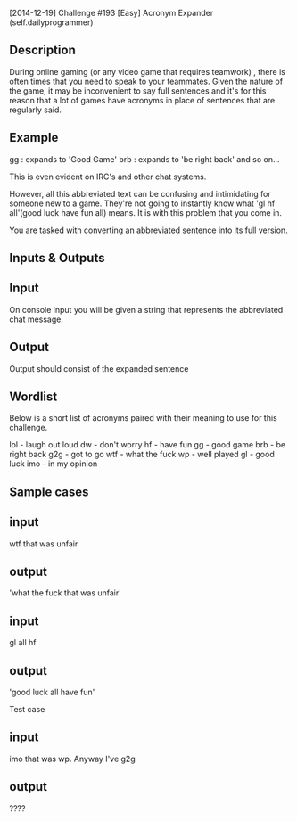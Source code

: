 [2014-12-19] Challenge #193 [Easy] Acronym Expander (self.dailyprogrammer)

Description
----------------------
During online gaming (or any video game that requires teamwork) , there is often times that you need to speak to your teammates. Given the nature of the game, it may be inconvenient to say full sentences and it's for this reason that a lot of games have acronyms in place of sentences that are regularly said.

Example
----------------------
gg : expands to 'Good Game'
brb : expands to 'be right back'
and so on...

This is even evident on IRC's and other chat systems.

However, all this abbreviated text can be confusing and intimidating for someone new to a game. They're not going to instantly know what 'gl hf all'(good luck have fun all) means. It is with this problem that you come in.

You are tasked with converting an abbreviated sentence into its full version.

Inputs & Outputs
----------------------

Input
----------------------
On console input you will be given a string that represents the abbreviated chat message.

Output
----------------------
Output should consist of the expanded sentence

Wordlist
----------------------
Below is a short list of acronyms paired with their meaning to use for this challenge.

lol - laugh out loud
dw - don't worry
hf - have fun
gg - good game
brb - be right back
g2g - got to go
wtf - what the fuck
wp - well played
gl - good luck
imo - in my opinion

Sample cases
----------------------

input
----------------------
wtf that was unfair

output
----------------------
'what the fuck that was unfair'

input
----------------------
gl all hf

output
----------------------
'good luck all have fun'

Test case

input
----------------------
imo that was wp. Anyway I've g2g

output
----------------------
????
